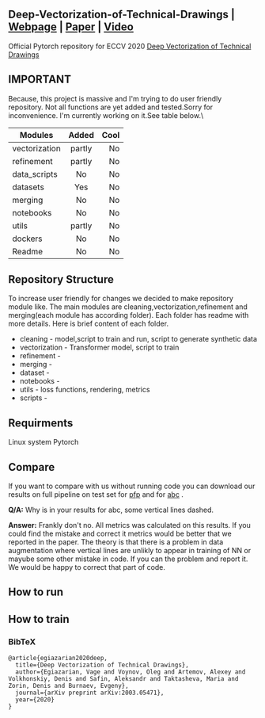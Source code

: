 ## Deep-Vectorization-of-Technical-Drawings | [Webpage](http://adase.group/3ddl/projects/vectorization/) | [Paper](https://arxiv.org/abs/2003.05471) | [Video](https://www.youtube.com/watch?v=lnQNzHJOLvE&t=15s)
Official Pytorch repository for ECCV 2020 [Deep Vectorization of Technical Drawings]()

## IMPORTANT
Because, this project is massive and I'm trying to do user friendly repository.
Not all functions are yet added and tested.Sorry for  inconvenience.
I'm currently working on it.See table below.\

| Modules       | Added         | Cool  |
| ------------- |:-------------:| -----:|
| vectorization | partly        |    No |
| refinement    | partly        |    No |
| data_scripts  | No            |    No |
| datasets      | Yes           |    No |
| merging       | No            |    No |
| notebooks     | No            |    No |
| utils         | partly        |    No |
| dockers       | No            |    No |
| Readme        | No            |    No |

## Repository Structure

To increase user friendly for changes we decided to make repository module like.
The main modules are cleaning,vectorization,refinement and merging(each module has according folder).
Each folder has readme with more details. Here is brief content of each folder.

* cleaning - model,script to train and run, script to generate synthetic data 
* vectorization - Transformer model, script to train
* refinement - 
* merging - 
* dataset - 
* notebooks -  
* utils - loss functions, rendering, metrics
* scripts -

## Requirments
Linux system 
Pytorch


## Compare 

If you want to compare with us without running code you can download our results on full pipeline on test set
for [pfp](https://drive.google.com/file/d/1FGm-JQsvOa5sbi_f_-MMl1XC5Z8JGe0F/view?usp=sharing) and for 
[abc](https://drive.google.com/file/d/1lR5lea3sY4Bhp9QL4MmmPs0kqZ5voPGu/view?usp=sharing) .

<b> Q/A:</b> Why is in your results for abc, some vertical lines dashed.
  
<b>Answer:</b> Frankly don't no. All metrics was calculated on this results. If you could find the mistake and correct it 
metrics would be better that we reported in the paper. 
The theory is that there is a problem in data augmentation where vertical lines are
unlikly to appear in training of NN  or mayube some other mistake in code.
If you can the problem and report it. We would be happy to correct that part of code.
 
## How to run 



## How to train 

### BibTeX
```
@article{egiazarian2020deep,
  title={Deep Vectorization of Technical Drawings},
  author={Egiazarian, Vage and Voynov, Oleg and Artemov, Alexey and Volkhonskiy, Denis and Safin, Aleksandr and Taktasheva, Maria and Zorin, Denis and Burnaev, Evgeny},
  journal={arXiv preprint arXiv:2003.05471},
  year={2020}
}
